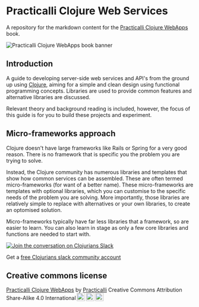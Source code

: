 # Practicalli Clojure Web Services
A repository for the markdown content for the [Practicalli Clojure WebApps](https://practical.li/clojure-web-services) book.

![Practicalli Clojure WebApps book banner](/images/practicalli-clojurewebapps-book-banner.png)

## Introduction
A guide to developing server-side web services and API's from the ground up using [Clojure](http://clojure.org), aiming for a simple and clean design using functional programming concepts. Libraries are used to provide common features and alternative libraries are discussed.

Relevant theory and background reading is included, however, the focus of this guide is for you to build these projects and experiment.

## Micro-frameworks approach
Clojure doesn't have large frameworks like Rails or Spring for a very good reason.  There is no framework that is specific you the problem you are trying to solve.

Instead, the Clojure community has numerous libraries and templates that show how common services can be assembled.  These are often termed micro-frameworks (for want of a better name).  These micro-frameworks are templates with optional libraries, which you can customise to the specific needs of the problem you are solving.  More importantly, those libraries are relatively simple to replace with alternatives or your own libraries, to create an optomised solution.

Micro-frameworks typically have far less libraries that a framework, so are easier to learn.  You can also learn in stage as only a few core libraries and functions are needed to start with.

[![Join the conversation on Clojurians Slack](images/practicalli-slack-channel.png)](https://clojurians.slack.com/messages/practicalli)

Get a [free Clojurians slack community account](https://clojurians.net/)


## Creative commons license
<p xmlns:dct="http://purl.org/dc/terms/" xmlns:cc="http://creativecommons.org/ns#" class="license-text"><a rel="cc:attributionURL" href="https://practicalli.github.io/clojure-webapps/"><span rel="dct:title">Practicalli Clojure WebApps</span></a> by <a rel="cc:attributionURL" href="https://practicalli.github.io/"><span rel="cc:attributionName">Practicalli</span></a> Creative Commons Attribution Share-Alike 4.0 International<a href="https://creativecommons.org/licenses/by-sa/4.0"><img style="height:22px!important;margin-left: 3px;vertical-align:text-bottom;" src="https://search.creativecommons.org/static/img/cc_icon.svg" /><img  style="height:22px!important;margin-left: 3px;vertical-align:text-bottom;" src="https://search.creativecommons.org/static/img/cc-by_icon.svg" /><img  style="height:22px!important;margin-left: 3px;vertical-align:text-bottom;" src="https://search.creativecommons.org/static/img/cc-sa_icon.svg" /></a></p>

